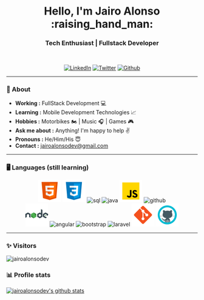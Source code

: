<h1 align="center"> Hello, I'm Jairo Alonso :raising_hand_man: </h1>

<h3 align="center">  Tech Enthusiast | Fullstack Developer </h3> <br>

<p align="center"> 
<a href="https://www.linkedin.com/in/jairoalonsodev/"><img alt="LinkedIn" src="https://img.shields.io/badge/-Jairo_Alonso-blue?style=flat-square&logo=Linkedin&logoColor=white&link=https://www.linkedin.com/in/jairoalonsodev/"></a>
<a href="https://twitter.com/jairoalonsodev"><img alt="Twitter" src="https://img.shields.io/badge/-jairoalonsodev-1ca0f1?style=flat-square&logo=twitter&logoColor=white&link=https://twitter.com/jairoalonsodev"></a>
<a href="https://github.com/jairoalonsodev"><img alt="Github" src="https://img.shields.io/badge/-jairoalonsodev-black?style=flat-square&logo=github&logoColor=white&link=https://github.com/jairoalonsodev"></a>
</p>

---------------------------------------------------------------------------------------------------------------------------------------------------------------------------------
### 🤔 About
-  **Working :**  FullStack Development :computer:
-  **Learning :** Mobile Development Technologies 📈
-  **Hobbies :** Motorbikes :motorcycle: | Music :headphones: | Games :video_game:
-  **Ask me about :** Anything! I'm happy to help :v: 
-  **Pronouns :** He/Him/His :innocent:
-  **Contact :** jairoalonsodev@gmail.com

---------------------------------------------------------------------------------------------------------------------------------------------------------------------------------
### :desktop_computer: Languages (still learning)
<p align="center">
  <img style="margin: auto;" src="https://raw.githubusercontent.com/sachinverma53121/sachinverma53121/master/icons/html5.png" alt=html5 width="60" height="60"/> 
  <img style="margin: auto;" src="https://raw.githubusercontent.com/sachinverma53121/sachinverma53121/master/icons/css3.png" alt=css3 width="60" height="60"/>
  <img style="margin: auto;" src="https://imgs.search.brave.com/pWdT72k82a1p_dLgYcZJZZSQk3fhrTjqj8XmAGRDq9U/rs:fit:1200:1200:1/g:ce/aHR0cHM6Ly9sb2dv/ZG93bmxvYWQub3Jn/L3dwLWNvbnRlbnQv/dXBsb2Fkcy8yMDE2/LzEwL215c3FsLWxv/Z28tMS5wbmc" alt=sql width="80" height="60"/>
  <img style="margin: auto;" src="https://cdn-icons-png.flaticon.com/512/226/226777.png" alt=java width="60" height="60"/>
  <img style="margin: auto;" src="https://raw.githubusercontent.com/sachinverma53121/sachinverma53121/master/icons/js.png" alt=javascript width="60" height="60"/>
  <img style="margin: auto;"  src="https://imgs.search.brave.com/z_Pe1xwcs_5QAZpaCylq_fyoAYzMivpEGpyO6eo8Ji0/rs:fit:1200:1200:1/g:ce/aHR0cHM6Ly9sb2dv/cy1kb3dubG9hZC5j/b20vd3AtY29udGVu/dC91cGxvYWRzLzIw/MTYvMDkvUEhQX2xv/Z28ucG5n" alt=github width="80" height="60"/>
  <br>
  <img style="margin: auto;" src="https://raw.githubusercontent.com/sachinverma53121/sachinverma53121/master/icons/node.png" alt=nodejs width="60" height="60"/>
  <img style="margin: auto;" src="https://imgs.search.brave.com/YlS5VuWzZvKwp2RgiANLb12xGWHVnPPV6Id32uidwng/rs:fit:1200:1200:1/g:ce/aHR0cHM6Ly9jZG4u/ZnJlZWJpZXN1cHBs/eS5jb20vbG9nb3Mv/bGFyZ2UvMngvYW5n/dWxhci1pY29uLTEt/bG9nby1wbmctdHJh/bnNwYXJlbnQucG5n" alt=angular width="60" height="60"/>
  <img style="margin: auto;" src="https://imgs.search.brave.com/3LWweo1dZJaJhT_PmbhmpHMU-NVEL3cZHvv-amjuKKk/rs:fit:512:512:1/g:ce/aHR0cHM6Ly9jZG4u/aWNvbi1pY29ucy5j/b20vaWNvbnMyLzI0/MTUvUE5HLzUxMi9i/b290c3RyYXBfcGxh/aW5fbG9nb19pY29u/XzE0NjYxOS5wbmc" alt=bootstrap width="60" height="60"/>
  <img style="margin: auto;" src="https://imgs.search.brave.com/GyzdbjDKxhZxokLIu34lL9F_7aaXvqWA4AVflIhWgdE/rs:fit:512:512:1/g:ce/aHR0cHM6Ly9jZG4u/aWNvbi1pY29ucy5j/b20vaWNvbnMyLzI0/MTUvUE5HLzUxMi9s/YXJhdmVsX3BsYWlu/X3dvcmRtYXJrX2xv/Z29faWNvbl8xNDY0/MzkucG5n" alt=laravel width="60" height="60"/>
  <img style="margin: auto;" src="https://raw.githubusercontent.com/sachinverma53121/sachinverma53121/master/icons/git.png" alt=git width="60" height="60"/>
  <img style="margin: auto;" src="https://raw.githubusercontent.com/sachinverma53121/sachinverma53121/master/icons/github.png" alt=github width="60" height="60"/>
 
</p>

---------------------------------------------------------------------------------------------------------------------------------------------------------------------------------
### ✨ Visitors 

<p align="left"> <img src="https://komarev.com/ghpvc/?username=jairoalonsodev" alt="jairoalonsodev" /> </p>

### 📊 Profile stats

[![jairoalonsodev's github stats](https://github-readme-stats.vercel.app/api?username=jairoalonsodev&show_icons=true&title_color=fff&icon_color=79ff97&text_color=9f9f9f&bg_color=151515)](https://github.com/jairoalonsodev/github-readme-stats)

